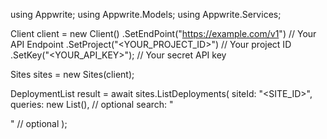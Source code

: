 using Appwrite;
using Appwrite.Models;
using Appwrite.Services;

Client client = new Client()
    .SetEndPoint("https://example.com/v1") // Your API Endpoint
    .SetProject("<YOUR_PROJECT_ID>") // Your project ID
    .SetKey("<YOUR_API_KEY>"); // Your secret API key

Sites sites = new Sites(client);

DeploymentList result = await sites.ListDeployments(
    siteId: "<SITE_ID>",
    queries: new List<string>(), // optional
    search: "<SEARCH>" // optional
);